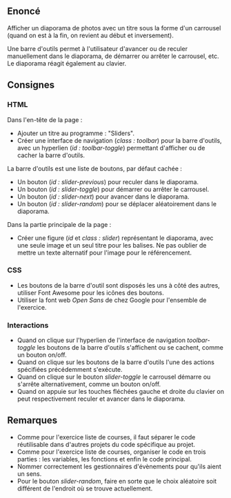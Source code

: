 ## EnoncéAfficher un diaporama de photos avec un titre sous la forme d'un carrousel (quand on est à la fin, on revient au début et inversement).Une barre d'outils permet à l'utilisateur d'avancer ou de reculer manuellement dans le diaporama, de démarrer ou arrêter le carrousel, etc. Le diaporama réagit également au clavier.## Consignes### HTMLDans l'en-tête de  la page :* Ajouter un titre au programme : "Sliders".* Créer une interface de navigation (*class : toolbar*) pour la barre d'outils, avec un hyperlien (*id : toolbar-toggle*) permettant d'afficher ou de cacher la barre d'outils.La barre d'outils est une liste de boutons, par défaut cachée :* Un bouton (*id : slider-previous*) pour reculer dans le diaporama.* Un bouton (*id : slider-toggle*) pour démarrer ou arrêter le carrousel.* Un bouton (*id : slider-next*) pour avancer dans le diaporama.* Un bouton (*id : slider-random*) pour se déplacer aléatoirement dans le diaporama.Dans la partie principale de la page :* Créer une figure (*id* et *class : slider*) représentant le diaporama, avec une seule image et un seul titre pour les balises. Ne pas oublier de mettre un texte alternatif pour l'image pour le référencement.### CSS* Les boutons de la barre d'outil sont disposés les uns à côté des autres, utiliser Font Awesome pour les icônes des boutons.* Utiliser la font web *Open Sans* de chez Google pour l'ensemble de l'exercice.### Interactions* Quand on clique sur l'hyperlien de l'interface de navigation *toolbar-toggle* les boutons de la barre d'outils s'affichent ou se cachent, comme un bouton on/off.* Quand on clique sur les boutons de la barre d'outils l'une des actions spécifiées précédemment s'exécute.* Quand on clique sur le bouton *slider-toggle* le carrousel démarre ou s'arrête alternativement, comme un bouton on/off.* Quand on appuie sur les touches fléchées gauche et droite du clavier on peut respectivement reculer et avancer dans le diaporama.## Remarques* Comme pour l'exercice liste de courses, il faut séparer le code réutilisable dans d'autres projets du code spécifique au projet.* Comme pour l'exercice liste de courses, organiser le code en trois parties : les variables, les fonctions et enfin le code principal.* Nommer correctement les gestionnaires d'évènements pour qu'ils aient un sens.* Pour le bouton *slider-random*, faire en sorte que le choix aléatoire soit différent de l'endroit où se trouve actuellement.